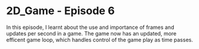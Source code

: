 # 2D_Game - Episode 6

In this episode, I learnt about the use and importance of frames and updates per second in a game. The game now has an updated, more efficent game loop, which handles control of the game play as time passes.
